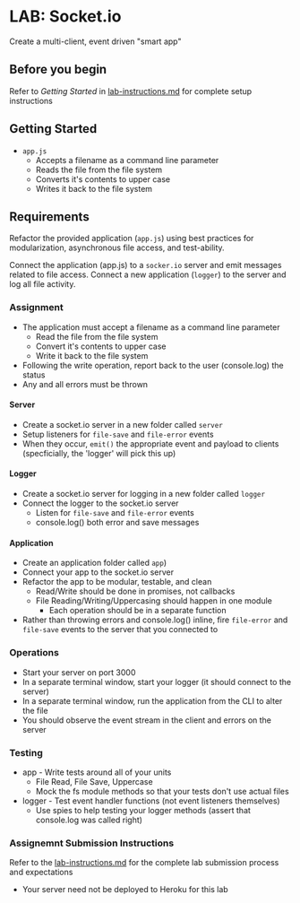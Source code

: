 # LAB: Socket.io

Create a multi-client, event driven "smart app"

## Before you begin
Refer to *Getting Started* in [lab-instructions.md](../../../reference/submission-instructions/labs.md) for complete setup instructions

## Getting Started
* `app.js` 
  * Accepts a filename as a command line parameter
  * Reads the file from the file system
  * Converts it's contents to upper case
  * Writes it back to the file system

## Requirements

Refactor the provided application (`app.js`) using best practices for modularization, asynchronous file access, and test-ability.

Connect the application (app.js) to a `socker.io` server and emit messages related to file access.  Connect a new application (`logger`) to the server and log all file activity.

### Assignment
* The application must accept a filename as a command line parameter
  * Read the file from the file system
  * Convert it's contents to upper case
  * Write it back to the file system
* Following the write operation, report back to the user (console.log) the status
* Any and all errors must be thrown

#### Server
* Create a socket.io server in a new folder called `server`
* Setup listeners for `file-save` and `file-error` events
* When they occur, `emit()` the appropriate event and payload to clients (specficially, the 'logger' will pick this up)

#### Logger
* Create a socket.io server for logging in a new folder called `logger`
* Connect the logger to the socket.io server
  * Listen for `file-save` and `file-error` events
  * console.log() both error and save messages

#### Application
* Create an application folder called `app`)
* Connect your app to the socket.io server
* Refactor the app to be modular, testable, and clean
  * Read/Write should be done in promises, not callbacks
  * File Reading/Writing/Uppercasing should happen in one module
    * Each operation should be in a separate function
* Rather than throwing errors and console.log() inline, fire `file-error` and `file-save` events to the server that you connected to


### Operations
* Start your server on port 3000
* In a separate terminal window, start your logger (it should connect to the server)
* In a separate terminal window, run the application from the CLI to alter the file
* You should observe the event stream in the client and errors on the server


### Testing
* app - Write tests around all of your units
  * File Read, File Save, Uppercase
  * Mock the fs module methods so that your tests don't use actual files
* logger - Test event handler functions (not event listeners themselves)
  * Use spies to help testing your logger methods (assert that console.log was called right)


### Assignemnt Submission Instructions
Refer to the [lab-instructions.md](../../../reference/submission-instructions/labs.md) for the complete lab submission process and expectations

* Your server need not be deployed to Heroku for this lab
